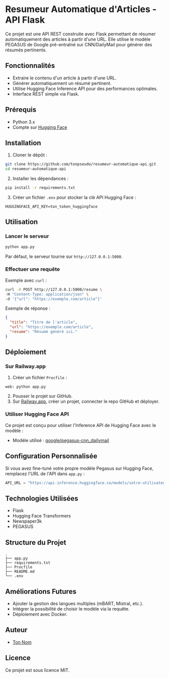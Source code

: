 # Resumeur Automatique d'Articles - API Flask

Ce projet est une API REST construite avec Flask permettant de résumer automatiquement des articles à partir d'une URL. Elle utilise le modèle PEGASUS de Google pré-entraîné sur CNN/DailyMail pour générer des résumés pertinents.

## Fonctionnalités

- Extraire le contenu d'un article à partir d'une URL.
- Générer automatiquement un résumé pertinent.
- Utilise Hugging Face Inference API pour des performances optimales.
- Interface REST simple via Flask.

## Prérequis

- Python 3.x
- Compte sur [Hugging Face](https://huggingface.co/)

## Installation

1. Cloner le dépôt :

```bash
git clone https://github.com/tonpseudo/resumeur-automatique-api.git
cd resumeur-automatique-api
```

2. Installer les dépendances :

```bash
pip install -r requirements.txt
```

3. Créer un fichier `.env` pour stocker la clé API Hugging Face :

```
HUGGINGFACE_API_KEY=ton_token_huggingface
```

## Utilisation

### Lancer le serveur

```bash
python app.py
```

Par défaut, le serveur tourne sur `http://127.0.0.1:5000`.

### Effectuer une requête

Exemple avec `curl` :

```bash
curl -X POST http://127.0.0.1:5000/resume \  
-H "Content-Type: application/json" \  
-d '{"url": "https://exemple.com/article"}'
```

Exemple de réponse :

```json
{
  "title": "Titre de l'article",
  "url": "https://exemple.com/article",
  "resume": "Résumé généré ici."
}
```

## Déploiement

### Sur Railway.app

1. Créer un fichier `Procfile` :

```
web: python app.py
```

2. Pousser le projet sur GitHub.
3. Sur [Railway.app](https://railway.app/), créer un projet, connecter le repo GitHub et déployer.

### Utiliser Hugging Face API

Ce projet est conçu pour utiliser l'Inference API de Hugging Face avec le modèle :

- Modèle utilisé : [google/pegasus-cnn_dailymail](https://huggingface.co/google/pegasus-cnn_dailymail)

## Configuration Personnalisée

Si vous avez fine-tuné votre propre modèle Pegasus sur Hugging Face, remplacez l'URL de l'API dans `app.py` :

```python
API_URL = "https://api-inference.huggingface.co/models/votre-utilisateur/votre-modele"
```

## Technologies Utilisées

- Flask
- Hugging Face Transformers
- Newspaper3k
- PEGASUS

## Structure du Projet

```
.
├── app.py
├── requirements.txt
├── Procfile
├── README.md
└── .env
```

## Améliorations Futures

- Ajouter la gestion des langues multiples (mBART, Mistral, etc.).
- Intégrer la possibilité de choisir le modèle via la requête.
- Déploiement avec Docker.

## Auteur

- [Ton Nom](https://github.com/tonpseudo)

## Licence

Ce projet est sous licence MIT.

